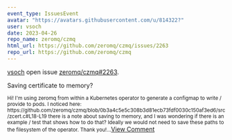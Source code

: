 ```yaml
---
event_type: IssuesEvent
avatar: "https://avatars.githubusercontent.com/u/814322?"
user: vsoch
date: 2023-04-26
repo_name: zeromq/czmq
html_url: https://github.com/zeromq/czmq/issues/2263
repo_url: https://github.com/zeromq/czmq
---
```


<a href='https://github.com/vsoch' target='_blank'>vsoch</a> open issue <a href='https://github.com/zeromq/czmq/issues/2263' target='_blank'>zeromq/czmq#2263</a>.

<p>Saving certificate to memory?</p><small>Hi! I'm using zeromq from within a Kubernetes operator to generate a configmap to write / provide to pods. I noticed here: https://github.com/zeromq/czmq/blob/0b3a4c5e5c308b3d81ecb73fdf0030c150af3ed6/src/zcert.c#L18-L19 there is a note about saving to memory, and I was wondering if there is an example / test that shows how to do that? Ideally we would not need to save these paths to the filesystem of the operator. Thank you!...</small><a href='https://github.com/zeromq/czmq/issues/2263' target='_blank'>View Comment</a>